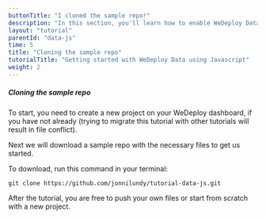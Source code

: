 ```yaml
---
buttonTitle: "I cloned the sample repo!"
description: "In this section, you'll learn how to enable WeDeploy Data on your application."
layout: "tutorial"
parentId: "data-js"
time: 5
title: "Cloning the sample repo"
tutorialTitle: "Getting started with WeDeploy Data using Javascript"
weight: 2
---
```


##### Cloning the sample repo

To start, you need to create a new project on your WeDeploy dashboard, if you have not already (trying to migrate this tutorial with other tutorials will result in file conflict). 

Next we will download a sample repo with the necessary files to get us started.

To download, run this command in your terminal:

```
git clone https://github.com/jonnilundy/tutorial-data-js.git
```

After the tutorial, you are free to push your own files or start from scratch with a new project.
